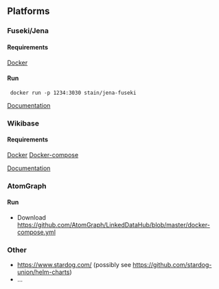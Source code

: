 ## Platforms
### Fuseki/Jena
#### Requirements
[Docker](https://docs.docker.com/get-docker/) 

#### Run
```
 docker run -p 1234:3030 stain/jena-fuseki
 ```
[Documentation](https://hub.docker.com/r/stain/jena-fuseki)

### Wikibase
#### Requirements
[Docker](https://docs.docker.com/get-docker/) 
[Docker-compose](https://docs.docker.com/compose/install/)

[Documentation](https://github.com/wmde/wikibase-release-pipeline/tree/wmde.5/example)



### AtomGraph
#### Run
* Download https://github.com/AtomGraph/LinkedDataHub/blob/master/docker-compose.yml


### Other

* https://www.stardog.com/ (possibly see https://github.com/stardog-union/helm-charts)
* ...
